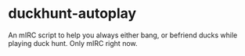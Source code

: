 # duckhunt-autoplay
An mIRC script to help you always either bang, or befriend ducks while playing duck hunt. Only mIRC right now. 

